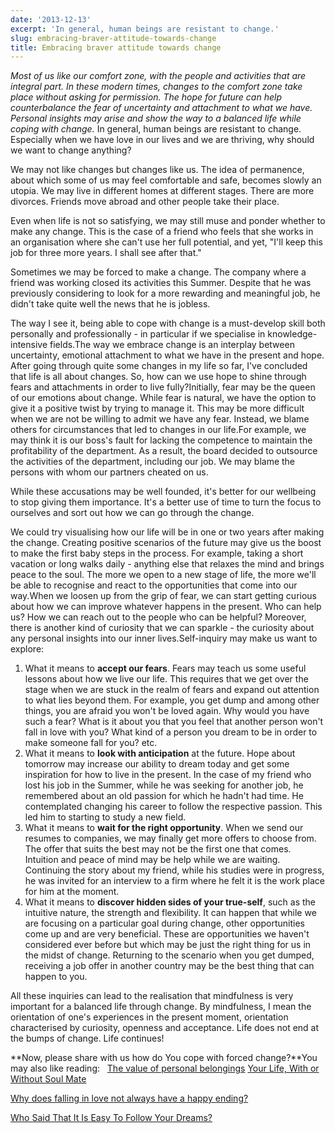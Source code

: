 ```yaml
---
date: '2013-12-13'
excerpt: 'In general, human beings are resistant to change.'
slug: embracing-braver-attitude-towards-change
title: Embracing braver attitude towards change
---
```


*Most of us like our comfort zone, with the people and activities that are integral part. In these modern times, changes to the comfort zone take place without asking for permission. The hope for future can help counterbalance the fear of uncertainty and attachment to what we have. Personal insights may arise and show the way to a balanced life while coping with change.*
In general, human beings are resistant to change. Especially when we have love in our lives and we are thriving, why should we want to change anything?

We may not like changes but changes like us. The idea of permanence, about which some of us may feel comfortable and safe, becomes slowly an utopia. We may live in different homes at different stages. There are more divorces. Friends move abroad and other people take their place.

Even when life is not so satisfying, we may still muse and ponder whether to make any change. This is the case of a friend who feels that she works in an organisation where she can't use her full potential, and yet, "I'll keep this job for three more years. I shall see after that."

Sometimes we may be forced to make a change. The company where a friend was working closed its activities this Summer. Despite that he was previously considering to look for a more rewarding and meaningful job, he didn't take quite well the news that he is jobless.

The way I see it, being able to cope with change is a must-develop skill both personally and professionally - in particular if we specialise in knowledge-intensive fields.The way we embrace change is an interplay between uncertainty, emotional attachment to what we have in the present and hope. After going through quite some changes in my life so far, I've concluded that life is all about changes. So, how can we use hope to shine through fears and attachments in order to live fully?Initially, fear may be the queen of our emotions about change. While fear is natural, we have the option to give it a positive twist by trying to manage it. This may be more difficult when we are not be willing to admit we have any fear. Instead, we blame others for circumstances that led to changes in our life.For example, we may think it is our boss's fault for lacking the competence to maintain the profitability of the department. As a result, the board decided to outsource the activities of the department, including our job. We may blame the persons with whom our partners cheated on us.

While these accusations may be well founded, it's better for our wellbeing to stop giving them importance. It's a better use of time to turn the focus to ourselves and sort out how we can go through the change.

We could try visualising how our life will be in one or two years after making the change. Creating positive scenarios of the future may give us the boost to make the first baby steps in the process. For example, taking a short vacation or long walks daily - anything else that relaxes the mind and brings peace to the soul. The more we open to a new stage of life, the more we'll be able to recognise and react to the opportunities that come into our way.When we loosen up from the grip of fear, we can start getting curious about how we can improve whatever happens in the present. Who can help us? How we can reach out to the people who can be helpful? Moreover, there is another kind of curiosity that we can sparkle - the curiosity about any personal insights into our inner lives.Self-inquiry may make us want to explore:

1. What it means to **accept our fears**. Fears may teach us some useful lessons about how we live our life. This requires that we get over the stage when we are stuck in the realm of fears and expand out attention to what lies beyond them. For example, you get dump and among other things, you are afraid you won't be loved again. Why would you have such a fear? What is it about you that you feel that another person won't fall in love with you? What kind of a person you dream to be in order to make someone fall for you? etc.
2. What it means to **look with anticipation** at the future. Hope about tomorrow may increase our ability to dream today and get some inspiration for how to live in the present. In the case of my friend who lost his job in the Summer, while he was seeking for another job, he remembered about an old passion for which he hadn't had time. He contemplated changing his career to follow the respective passion. This led him to starting to study a new field.
3. What it means to **wait for the right opportunity**. When we send our resumes to companies, we may finally get more offers to choose from. The offer that suits the best may not be the first one that comes. Intuition and peace of mind may be help while we are waiting. Continuing the story about my friend, while his studies were in progress, he was invited for an interview to a firm where he felt it is the work place for him at the moment.
4. What it means to **discover hidden sides of your true-self**, such as the intuitive nature, the strength and flexibility. It can happen that while we are focusing on a particular goal during change, other opportunities come up and are very beneficial. These are opportunities we haven't considered ever before but which may be just the right thing for us in the midst of change. Returning to the scenario when you get dumped, receiving a job offer in another country may be the best thing that can happen to you.

All these inquiries can lead to the realisation that mindfulness is very important for a balanced life through change. By mindfulness, I mean the orientation of one's experiences in the present moment, orientation characterised by curiosity, openness and acceptance. Life does not end at the bumps of change. Life continues!

**Now, please share with us how do You cope with forced change?**You may also like reading:
 
[The value of personal belongings](http://www.flyingthoughts.net/?p=267)
[Your Life, With or Without Soul Mate](http://www.flyingthoughts.net/?p=361)

[Why does falling in love not always have a happy ending?](http://www.flyingthoughts.net/?p=357)

[Who Said That It Is Easy To Follow Your Dreams?](http://www.flyingthoughts.net/?p=402)
